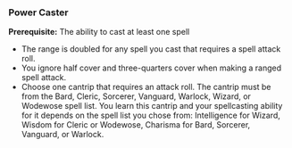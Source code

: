 ### Power Caster

**Prerequisite:**
The ability to cast at least one spell

- The range is doubled for any spell you cast that requires a spell attack roll.
- You ignore half cover and three-quarters cover when making a ranged spell attack.
- Choose one cantrip that requires an attack roll.
  The cantrip must be from the Bard, Cleric, Sorcerer, Vanguard, Warlock, Wizard, or Wodewose spell list.
  You learn this cantrip and your spellcasting ability for it depends on the spell list you chose from: Intelligence for Wizard, Wisdom for Cleric or Wodewose, Charisma for Bard, Sorcerer, Vanguard, or Warlock.
